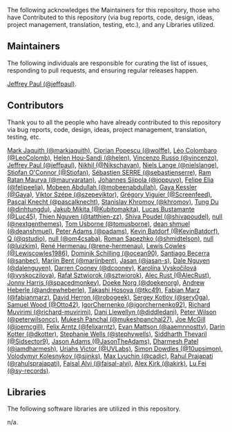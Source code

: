 The following acknowledges the Maintainers for this repository, those who have Contributed to this repository (via bug reports, code, design, ideas, project management, translation, testing, etc.), and any Libraries utilized.

## Maintainers

The following individuals are responsible for curating the list of issues, responding to pull requests, and ensuring regular releases happen.

[Jeffrey Paul (@jeffpaul)](https://github.com/jeffpaul).

## Contributors

Thank you to all the people who have already contributed to this repository via bug reports, code, design, ideas, project management, translation, testing, etc.

[Mark Jaquith (@markjaquith)](https://github.com/markjaquith), [Ciprian Popescu (@wolffe)](https://github.com/wolffe), [Léo Colombaro (@LeoColomb)](https://github.com/LeoColomb), [Helen Hou-Sandi (@helen)](https://github.com/helen), [Vincenzo Russo (@vincenzo)](https://github.com/vincenzo), [Jeffrey Paul (@jeffpaul)](https://github.com/jeffpaul), [Nikhil (@Nikschavan)](https://github.com/Nikschavan), [Niels Lange (@nielslange)](https://github.com/nielslange), [Stiofan O'Connor (@Stiofan)](https://github.com/Stiofan), [Sébastien SERRE (@sebastienserre)](https://github.com/sebastienserre), [Ram Ratan Maurya (@mauryaratan)](https://github.com/mauryaratan), [Johannes Siipola (@joppuyo)](https://github.com/joppuyo), [Felipe Elia (@felipeelia)](https://github.com/felipeelia), [Mobeen Abdullah (@mobeenabdullah)](https://github.com/mobeenabdullah), [Gaya Kessler (@Gaya)](https://github.com/Gaya), [Viktor Szépe (@szepeviktor)](https://github.com/szepeviktor), [Grégory Viguier (@Screenfeed)](https://github.com/Screenfeed), [Pascal Knecht (@pascalknecht)](https://github.com/pascalknecht), [Stanislav Khromov (@khromov)](https://github.com/khromov), [Tung Du (@dinhtungdu)](https://github.com/dinhtungdu), [Jakub Mikita (@Kubitomakita)](https://github.com/Kubitomakita), [Lucas Bustamante (@Luc45)](https://github.com/Luc45), [Thien Nguyen (@tatthien-zz)](https://github.com/tatthien-zz), [Shiva Poudel (@shivapoudel)](https://github.com/shivapoudel), [null (@nextgenthemes)](https://github.com/nextgenthemes), [Tom Usborne (@tomusborne)](https://github.com/tomusborne), [dean shmuel (@deanshmuel)](https://github.com/deanshmuel), [Peter Adams (@padams)](https://github.com/padams), [Kevin Batdorf (@KevinBatdorf)](https://github.com/KevinBatdorf), [Q (@qstudio)](https://github.com/qstudio), [null (@om4csaba)](https://github.com/om4csaba), [Roman Sapezhko (@shmidtelson)](https://github.com/shmidtelson), [null (@luizkim)](https://github.com/luizkim), [René Hermenau (@rene-hermenau)](https://github.com/rene-hermenau), [Lewis Cowles (@Lewiscowles1986)](https://github.com/Lewiscowles1986), [Dominik Schilling (@ocean90)](https://github.com/ocean90), [Santiago Becerra (@sanbec)](https://github.com/sanbec), [Marijn Bent (@marijnbent)](https://github.com/marijnbent), [Jasan (@jasan-s)](https://github.com/jasan-s), [Dale Nguyen (@dalenguyen)](https://github.com/dalenguyen), [Darren Cooney (@dcooney)](https://github.com/dcooney), [Karolína Vyskočilová (@vyskoczilova)](https://github.com/vyskoczilova), [Rafał Sztwiorok (@sztwiorok)](https://github.com/sztwiorok), [Alec Rust (@AlecRust)](https://github.com/AlecRust), [Jonny Harris (@spacedmonkey)](https://github.com/spacedmonkey), [Doeke Norg (@doekenorg)](https://github.com/doekenorg), [Andrew Heberle (@andrewheberle)](https://github.com/andrewheberle), [Takashi Hosoya (@tkc49)](https://github.com/tkc49), [Fabian Marz (@fabianmarz)](https://github.com/fabianmarz), [David Herron (@robogeek)](https://github.com/robogeek), [Sergey Kotlov (@sery0ga)](https://github.com/sery0ga), [Samuel Wood (@Otto42)](https://github.com/Otto42), [IgorChernenko (@igorchernenko92)](https://github.com/igorchernenko92), [Richard Muvirimi (@richard-muvirimi)](https://github.com/richard-muvirimi), [Dani Llewellyn (@diddledani)](https://github.com/diddledani), [Peter Wilson (@peterwilsoncc)](https://github.com/peterwilsoncc), [Mukesh Panchal (@mukeshpanchal27)](https://github.com/mukeshpanchal27), [Joe McGill (@joemcgill)](https://github.com/joemcgill), [Felix Arntz (@felixarntz)](https://github.com/felixarntz), [Evan Mattson (@aaemnnosttv)](https://github.com/aaemnnosttv), [Darin Kotter (@dkotter)](https://github.com/dkotter), [Stephanie Wells (@stephywells)](https://github.com/stephywells), [Siddharth Thevaril (@Sidsector9)](https://github.com/Sidsector9), [Jason Adams (@JasonTheAdams)](https://github.com/JasonTheAdams), [Dharmesh Patel (@iamdharmesh)](https://github.com/iamdharmesh), [Uriahs Victor (@UVLabs)](https://github.com/UVLabs), [Simon Dowdles (@10upsimon)](https://github.com/10upsimon), [Volodymyr Kolesnykov (@sjinks)](https://github.com/sjinks), [Max Lyuchin (@cadic)](https://github.com/cadic), [Rahul Prajapati (@rahulsprajapati)](https://github.com/rahulsprajapati), [Faisal Alvi (@faisal-alvi)](https://github.com/faisal-alvi), [Alex Kirk (@akirk)](https://github.com/akirk), [Lu Fei (@sy-records)](https://github.com/sy-records).

## Libraries

The following software libraries are utilized in this repository.

n/a.
